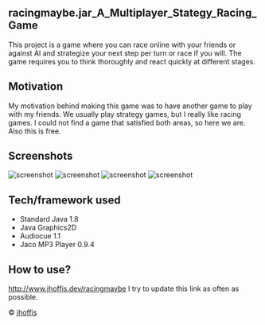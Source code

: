 ## racingmaybe.jar_A_Multiplayer_Stategy_Racing_Game
This project is a game where you can race online with your friends or against AI and strategize your next step per turn or race if you will.
The game requires you to think thoroughly and react quickly at different stages.

## Motivation
My motivation behind making this game was to have another game to play with my friends. We usually play strategy games,
but I really like racing games. I could not find a game that satisfied both areas, so here we are. Also this is free.

## Screenshots
![screenshot](https://imgur.com/7tn15o8 "The lobby")
![screenshot](https://imgur.com/JPecje6 "Racing")
![screenshot](https://imgur.com/WosjQ5V "After racing")
![screenshot](https://imgur.com/YbR9kbD "The store")

## Tech/framework used
- Standard Java 1.8
- Java Graphics2D
- Audiocue  1.1
- Jaco MP3 Player 0.9.4

## How to use?
http://www.jhoffis.dev/racingmaybe
I try to update this link as often as possible.

© [jhoffis]()
